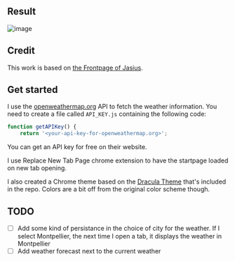 ## Result
![image](https://user-images.githubusercontent.com/6985756/28339515-a396dcaa-6c0c-11e7-8e06-9283378971d2.png)

## Credit
This work is based on [the Frontpage of Jasius](https://github.com/Jasius/Frontpage).

## Get started

I use the [openweathermap.org](https://openweathermap.org) API to fetch the weather information. You need to create a file called `API_KEY.js` containing the following code:

```javascript
function getAPIKey() {
    return '<your-api-key-for-openweathermap.org>';
```

You can get an API key for free on their website.

I use Replace New Tab Page chrome extension to have the startpage loaded on new tab opening.

I also created a Chrome theme based on the [Dracula Theme](https://draculatheme.com/) that's included in the repo. Colors are a bit off from the original color scheme though.

## TODO

- [ ] Add some kind of persistance in the choice of city for the weather. If I select Montpellier, the next time I open a tab, it displays the weather in Montpellier
- [ ] Add weather forecast next to the current weather
